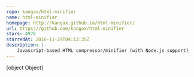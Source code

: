 ```yaml
---
repo: kangax/html-minifier
name: html-minifier
homepage: http://kangax.github.io/html-minifier/
url: https://github.com/kangax/html-minifier
stars: 4978
starredAt: 2016-11-29T04:13:35Z
description: |-
    Javascript-based HTML compressor/minifier (with Node.js support)
---
```


[object Object]
